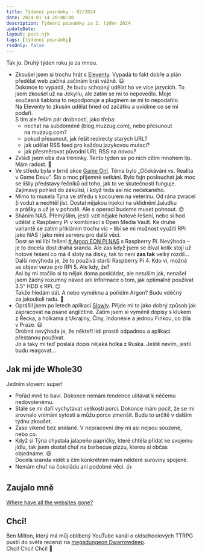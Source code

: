 ```yaml
---
title: Týdenní poznámky - 02/2024
date: 2024-01-14 20:00:00
description: Týdenní poznámky za 2. týden 2024
updateDate:
layout: post.njk
tags: [týdenní poznámky]
rssOnly: false
---
```

Tak jo. Druhý týden roku je za mnou.

- Zkoušel jsem si trochu hrát s [Eleventy](https://www.11ty.dev/). Vypadá to fakt dobře a plán předělat web začíná začínám brát vážně. 😃<br>
Dokonce to vypadá, že budu schopný udělat ho ve více jazycích. To jsem zkoušel už na Jekyllu, ale zatím se mi to nepovedlo. Moje současná šablona to nepodporuje a pluginem se mi to nepodařilo. Na Eleventy to zkusím udělat hned od začátku a uvidíme co se mi podaří.<br>
S tím ale řeším pár drobností, jako třeba:
	- nechat na subdoméně (blog.muzzug.com), nebo přesunout na muzzug.com?
	- pokud přesunout, jak řešit redirecty starých URL?
	- jak udělat RSS feed pro každou jazykovou mutaci? 
	- jak přesměrovat původní URL RSS na novou?
- Zvládl jsem oba dva tréninky. Tento týden se po nich cítím mnohem líp. Mám radost. 🙂
- Ve středu byla v brně akce [Game On!](https://www.facebook.com/gameoneventy). Téma bylo „Očekávání vs. Realita v Game Devu“. Šlo o moc příjemné setkání. Bylo fajn poslouchat jak moc se lišily představy řečníků od toho, jak to ve skutečnosti funguje. Zajímavý pohled do zákulisí, i když teda asi nic nečekaného.
- Mimo to musela Týna ve středu s kocourem na veterinu. Od rána zvracel (i vodu) a nechtěl jíst. Dostal nějakou injekci na uklidnění žaludku a prášky a už je v pohodě. Ale s operací budeme muset pohnout. 😔
- Sháním NAS. Přemýšlím, jestli vzít nějaké hotové řešení, nebo si hod udělat z Raspberry Pi v kombinaci s Open Media Vault. Ke druhé variantě se zatím přikláním trochu víc – líbí se mi možnost využití RPi jako NAS i jako mini serveru pro další věci.<br>
Dost se mi líbí řešení [# Argon EON Pi NAS](https://rpishop.cz/startovaci-sady/5560-argon-eon-pi-nas-s-raspberry-pi-4b-8gb-prislusenstvi.html) s Raspberry Pi. Nevýhoda – je to docela dost drahá sranda. Ale zas když jsem se díval kolik stojí už hotové řešení co má 4 sloty na disky, tak to není **zas tak** velký rozdíl… Další nevýhoda je, že to používá starší Raspberry Pi 4. Kdo ví, možná se objeví verze pro RPi 5. Ale kdy, že?<br>
Asi by mi stačilo si to nějak doma poskládat, ale netuším jak, nenašel jsem žádný rozumný návod ani informace o tom, jak optimálně používat 3.5“ HDD s RPi. 😔<br>
Takže hledám dál. A nebo vyměknu a pořídím Argon? Budu vděčný za jakoukoli radu. 🙂
- Oprášil jsem po letech aplikaci [Slowly](https://slowly.app/cs/). Přijde mi to jako dobrý způsob jak zapracovat na psané angličtině. Zatím jsem si vyměnil dopisy s klukem z Řecka, a holkama z Ukrajiny, Číny, Indonésie a jednou Finkou, co žila v Praze. 😃  
Drobná nevýhoda je, že někteří lidi prostě odpadnou a aplikaci přestanou používat.  
Jo a taky mi teď poslala dopis nějaká holka z Ruska. Ještě nevím, jestli budu reagovat…

## Jak mi jde Whole30
Jedním slovem: super!
- Pořád mně to baví. Dokonce nemám tendence ulítávat k něčemu nedovolenému.
- Stále se mi daří vychytávat velikosti porcí. Dokonce mám pocit, že se mi srovnalo vnímání sytosti a můžu porce zmenšit. Budu to určitě v dalším týdnu zkoušet.
- Zase víkend bez snídaně. V nepracovní dny mi asi nejsou souzené, nebo co. 
- Když si Týna chystala jalapeño papričky, které chtěla přidat ke svojemu jídlu, tak jsem dostal chuť na barbecue pizzu, kterou si občas objednáme. 😃  
Docela sranda vidět s čím konkrétním mám některé suroviny spojené.
- Nemám chuť na čokoládu ani podobné věci. 👍

## Zaujalo mně
[Where have all the websites gone?](https://www.fromjason.xyz/p/notebook/where-have-all-the-websites-gone/)

## Chci!
Ben Milton, který má můj oblíbený YouTube kanál o oldschoolových TTRPG pustil do světa recenzi na [megadungeon Dwarrowdeep](https://www.youtube.com/watch?v=S5rTtVjoH1U).  
Chci! Chci! Chci! 🤩